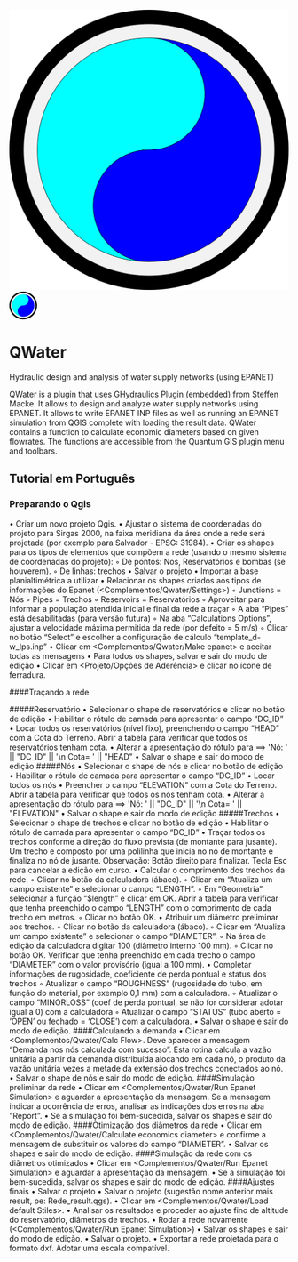 ![valuetool icon](/images/icon.png)
<img src="/images/icon.png" width="50"/>
# QWater 
Hydraulic design and analysis of water supply networks (using EPANET)

QWater is a plugin that uses GHydraulics Plugin (embedded) from Steffen Macke. It allows to design and analyze water supply networks using EPANET. It allows to write EPANET INP files as well as running an EPANET simulation from QGIS complete with loading the result data. QWater contains a function to calculate economic diameters based on given flowrates. The functions are accessible from the Quantum GIS plugin menu and toolbars.


## Tutorial em Português

### Preparando o Qgis
• Criar um novo projeto Qgis.
• Ajustar o sistema de coordenadas do projeto para Sirgas 2000, na faixa meridiana da área 
onde a rede será projetada (por exemplo para Salvador - EPSG: 31984).
• Criar os shapes para os tipos de elementos que compõem a rede (usando o mesmo sistema 
de coordenadas do projeto):
◦ De pontos: Nos, Reservatórios e bombas (se houverem). 
◦ De linhas: trechos
• Salvar o projeto
• Importar a base planialtimétrica a utilizar
• Relacionar os shapes criados aos tipos de informações do Epanet 
(<Complementos/Qwater/Settings>)
◦ Junctions    = Nós
◦ Pipes    = Trechos
◦ Reservoirs    = Reservatórios
◦ Aproveitar para informar a população atendida inicial e final da rede a traçar
◦ A aba “Pipes” está desabilitadas (para versão futura)
◦ Na aba “Calculations Options”, ajustar a velocidade máxima permitida da rede (por 
defeito = 5 m/s)
◦ Clicar no botão “Select” e escolher a configuração de cálculo “template_d-w_lps.inp”
• Clicar em <Complementos/Qwater/Make epanet> e aceitar todas as mensagens
• Para todos os shapes, salvar e sair do modo de edição
•  Clicar em <Projeto/Opções de Aderência> e clicar no ícone de ferradura.

####Traçando a rede

#####Reservatório
• Selecionar o shape de reservatórios e clicar no botão de edição
• Habilitar o rótulo de camada para apresentar o campo “DC_ID”
• Locar todos os reservatórios (nível fixo), preenchendo o campo “HEAD” com a Cota do 
Terreno. Abrir a tabela para verificar que todos os reservatórios tenham cota.
• Alterar a apresentação do rótulo para ==> 'Nó: ' || "DC_ID"  ||  '\n Cota= ' || "HEAD" 
• Salvar o shape e sair do modo de edição
#####Nós
• Selecionar o shape de nós e clicar no botão de edição
• Habilitar o rótulo de camada para apresentar o campo “DC_ID”
• Locar todos os nós
• Preencher o campo “ELEVATION” com a Cota do Terreno. Abrir a tabela para verificar que 
todos os nós tenham cota.
• Alterar a apresentação do rótulo para ==> 'Nó: ' || "DC_ID"  ||  '\n Cota= ' || "ELEVATION"
• Salvar o shape e sair do modo de edição
#####Trechos
• Selecionar o shape de trechos e clicar no botão de edição
• Habilitar o rótulo de camada para apresentar o campo “DC_ID”
• Traçar todos os trechos conforme a direção do fluxo prevista (de montante para jusante). Um
trecho e composto por uma polilinha que inicia no nó de montante e finaliza no nó de 
jusante. Observação: Botão direito para finalizar. Tecla Esc para cancelar a edição em curso.
• Calcular o comprimento dos trechos da rede.
◦ Clicar no botão da calculadora (ábaco).
◦ Clicar em “Atualiza um campo existente” e selecionar o campo “LENGTH”.
◦ Em “Geometria” selecionar a função “$length” e clicar em OK. Abrir a tabela para 
verificar que tenha preenchido o campo “LENGTH” com o comprimento de cada trecho 
em metros.
◦ Clicar no botão OK.
• Atribuir um diâmetro preliminar aos trechos.
◦ Clicar no botão da calculadora (ábaco).
◦ Clicar em “Atualiza um campo existente” e selecionar o campo “DIAMETER”.
◦ Na área de edição da calculadora digitar 100 (diâmetro interno 100 mm).
◦ Clicar no botão OK. Verificar que tenha preenchido em cada trecho o campo 
“DIAMETER” com o valor provisório (igual a 100 mm).
• Completar informações de rugosidade, coeficiente de perda pontual e status dos trechos
◦ Atualizar o campo “ROUGHNESS” (rugosidade do tubo, em função do material, por 
exemplo 0,1 mm) com a calculadora.
◦ Atualizar o campo “MINORLOSS” (coef de perda pontual, se não for considerar adotar 
igual a 0) com a calculadora
◦ Atualizar o campo “STATUS” (tubo aberto = ‘OPEN’ ou fechado = ‘CLOSE’) com a 
calculadora.
• Salvar o shape e sair do modo de edição.
####Calculando a demanda
• Clicar em <Complementos/Qwater/Calc Flow>. Deve aparecer a mensagem “Demanda nos 
nós calculada com sucesso”. Esta rotina calcula a vazão unitária a partir da demanda 
distribuída alocando em cada nó, o produto da vazão unitária vezes a metade da extensão 
dos trechos conectados ao nó.
• Salvar o shape de nós e sair do modo de edição.
####Simulação preliminar da rede
• Clicar em <Complementos/Qwater/Run Epanet Simulation> e aguardar a apresentação da 
mensagem. Se a mensagem indicar a ocorrência de erros, analisar as indicações dos erros na 
aba “Report”. 
• Se a simulação foi bem-sucedida, salvar os shapes e sair do modo de edição.
####Otimização dos diâmetros da rede
• Clicar em <Complementos/Qwater/Calculate economics diameter> e confirme a mensagem 
de substituir os valores do campo “DIAMETER”.
• Salvar os shapes e sair do modo de edição.
####Simulação da rede com os diâmetros otimizados
• Clicar em <Complementos/Qwater/Run Epanet Simulation> e aguardar a apresentação da 
mensagem.
• Se a simulação foi bem-sucedida, salvar os shapes e sair do modo de edição.
####Ajustes finais
• Salvar o projeto
• Salvar o projeto (sugestão nome anterior mais result, pe: Rede_result.qgs).
• Clicar em <Complementos/Qwater/Load default Stiles>.
• Analisar os resultados e proceder ao ajuste fino de altitude do reservatório, diâmetros de 
trechos.
• Rodar a rede novamente (<Complementos/Qwater/Run Epanet Simulation>)
• Salvar os shapes e sair do modo de edição.
• Salvar o projeto.
• Exportar a rede projetada para o formato dxf. Adotar uma escala compatível.

